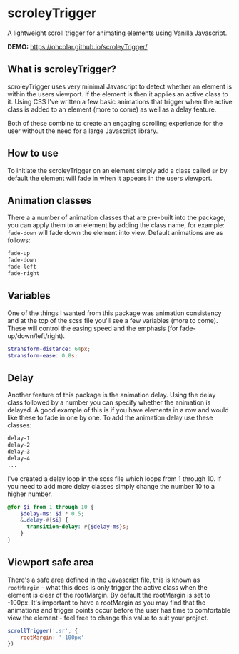 # scroleyTrigger
A lightweight scroll trigger for animating elements using Vanilla Javascript.

**DEMO:** https://ohcolar.github.io/scroleyTrigger/

## What is scroleyTrigger?
scroleyTrigger uses very minimal Javascript to detect whether an element is within the users viewport. If the element is then it applies an active class to it. Using CSS I've written a few basic animations that trigger when the active class is added to an element (more to come) as well as a delay feature.

Both of these combine to create an engaging scrolling experience for the user without the need for a large Javascript library.

## How to use
To initiate the scroleyTrigger on an element simply add a class called `sr` by default the element will fade in when it appears in the users viewport.

## Animation classes
There a a number of animation classes that are pre-built into the package, you can apply them to an element by adding the class name, for example: `fade-down` will fade down the element into view. Default animations are as follows:

```css
fade-up
fade-down
fade-left
fade-right
```

## Variables
One of the things I wanted from this package was animation consistency and at the top of the scss file you'll see a few variables (more to come). These will control the easing speed and the emphasis (for fade-up/down/left/right). 

```scss
$transform-distance: 64px;
$transform-ease: 0.8s;
```

## Delay
Another feature of this package is the animation delay. Using the delay class followed by a number you can specify whether the animation is delayed. A good example of this is if you have elements in a row and would like these to fade in one by one. To add the animation delay use these classes:

```css
delay-1
delay-2
delay-3
delay-4
...
```

I've created a delay loop in the scss file which loops from 1 through 10. If you need to add more delay classes simply change the number 10 to a higher number.
```scss
@for $i from 1 through 10 {
    $delay-ms: $i * 0.5;
    &.delay-#{$i} {
      transition-delay: #{$delay-ms}s;
    }
} 
```

## Viewport safe area
There's a safe area defined in the Javascript file, this is known as `rootMargin` - what this does is only trigger the active class when the element is clear of the rootMargin. By default the rootMargin is set to -100px. It's important to have a rootMargin as you may find that the animations and trigger points occur before the user has time to comfortable view the element - feel free to change this value to suit your project.

```js
scrollTrigger('.sr', {
    rootMargin: '-100px'
})
```
